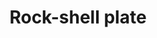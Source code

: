 ---
layout: item
title: Rock-shell plate
item-id: 6129
datatable: true
id: 6129
name: "Rock-shell plate"
members: true
lowalch: 26000
highalch: 39000
examine: "A sturdy body armour made from rock crab pieces."
monsters:
  - id: 2267
    name: "Dagannoth Rex"
    members: true
    combat_level: 303
    wiki_url: "https://oldschool.runescape.wiki/w/Dagannoth_Rex"
    drops:
      - quantity: "1"
        rarity: 0.0078125
    image: "https://oldschool.runescape.wiki/images/thumb/1/1b/Dagannoth_Rex.png/230px-Dagannoth_Rex.png?a99a9"
---